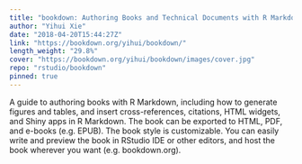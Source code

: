 ```yaml
---
title: "bookdown: Authoring Books and Technical Documents with R Markdown"
author: "Yihui Xie"
date: "2018-04-20T15:44:27Z"
link: "https://bookdown.org/yihui/bookdown/"
length_weight: "29.8%"
cover: "https://bookdown.org/yihui/bookdown/images/cover.jpg"
repo: "rstudio/bookdown"
pinned: true
---
```


A guide to authoring books with R Markdown, including how to generate figures and tables, and insert cross-references, citations, HTML widgets, and Shiny apps in R Markdown. The book can be exported to HTML, PDF, and e-books (e.g. EPUB). The book style is customizable. You can easily write and preview the book in RStudio IDE or other editors, and host the book wherever you want (e.g. bookdown.org).
